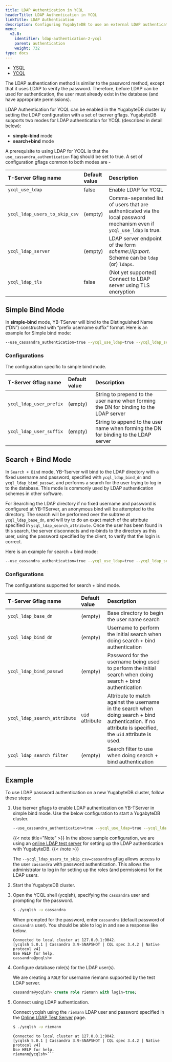 ```yaml
---
title: LDAP Authentication in YCQL
headerTitle: LDAP Authentication in YCQL
linkTitle: LDAP Authentication
description: Configuring YugabyteDB to use an external LDAP authentication service.
menu:
  v2.8:
    identifier: ldap-authentication-2-ycql
    parent: authentication
    weight: 732
type: docs
---
```


<ul class="nav nav-tabs-alt nav-tabs-yb">
  <li >
    <a href="../ldap-authentication-ysql/" class="nav-link">
      <i class="icon-postgres" aria-hidden="true"></i>
      YSQL
    </a>
  </li>
  <li >
    <a href="../ldap-authentication-ycql/" class="nav-link active">
      <i class="icon-cassandra" aria-hidden="true"></i>
      YCQL
    </a>
  </li>
</ul>

The LDAP authentication method is similar to the password method, except that it uses LDAP to verify the password. Therefore, before LDAP can be used for authentication, the user must already exist in the database (and have appropriate permissions).

LDAP Authentication for YCQL can be enabled in the YugabyteDB cluster by setting the LDAP configuration with a set of tserver gflags. YugabyteDB supports two modes for LDAP authentication for YCQL (described in detail below):

* **simple-bind** mode
* **search+bind** mode

A prerequisite to using LDAP for YCQL is that the `use_cassandra_authentication` flag should be set to true. A set of configuration gflags common to both modes are -

| T-Server Gflag name | Default value | Description |
| :------------------ | :------------ | :---------- |
| `ycql_use_ldap` | false | Enable LDAP for YCQL |
| `ycql_ldap_users_to_skip_csv` | (empty) | Comma-separated list of users that are authenticated via the local password mechanism even if `ycql_use_ldap` is true. |
| `ycql_ldap_server` | (empty) | LDAP server endpoint of the form _scheme_://_ip_:_port_. Scheme can be `ldap` (or) `ldaps`. |
| `ycql_ldap_tls` | false | (Not yet supported) Connect to LDAP server using TLS encryption |

## Simple Bind Mode

In **simple-bind** mode, YB-TServer will bind to the Distinguished Name (“DN”) constructed with “prefix username suffix” format. Here is an example for Simple bind mode:

```sh
--use_cassandra_authentication=true --ycql_use_ldap=true --ycql_ldap_server=ldap://ldap.yugabyte.com:389 --ycql_ldap_user_prefix=uid= --ycql_ldap_user_suffix=, ou=DBAs, dc=example, dc=com --ycql_ldap_users_to_skip_csv=cassandra
```

### Configurations

The configuration specific to simple bind mode.

| T-Server Gflag name | Default value | Description |
| :------------------ | :------------ | :---------- |
| `ycql_ldap_user_prefix` | (empty) | String to prepend to the user name when forming the DN for binding to the LDAP server |
| `ycql_ldap_user_suffix` | (empty) | String to append to the user name when forming the DN for binding to the LDAP server |

## Search + Bind Mode

In `Search + Bind` mode, YB-Tserver will bind to the LDAP directory with a fixed username and password, specified with `ycql_ldap_bind_dn` and `ycql_ldap_bind_passwd`, and performs a search for the user trying to log in to the database. This mode is commonly used by LDAP authentication schemes in other software.

For Searching the LDAP directory if no fixed username and password is configured at YB-TServer, an anonymous bind will be attempted to the directory. The search will be performed over the subtree at `ycql_ldap_base_dn`, and will try to do an exact match of the attribute specified in `ycql_ldap_search_attribute`. Once the user has been found in this search, the server disconnects and re-binds to the directory as this user, using the password specified by the client, to verify that the login is correct.

Here is an example for search + bind mode:

```sh
--use_cassandra_authentication=true --ycql_use_ldap=true --ycql_ldap_server=ldap://ldap.yugabyte.com:389 --ycql_ldap_base_dn="dc=yugabyte, dc=com" --ycql_ldap_bind_dn="cn=admin,dc=example,dc=org" --ycql_ldap_bind_passwd=admin --ycql_ldap_search_attribute=uid
```

### Configurations

The configurations supported for search + bind mode.

| T-Server Gflag name | Default value | Description |
| :------------------ | :------------ | :---------- |
| `ycql_ldap_base_dn` | (empty) | Base directory to begin the user name search |
| `ycql_ldap_bind_dn` | (empty) | Username to perform the initial search when doing search + bind authentication |
| `ycql_ldap_bind_passwd` | (empty) | Password for the username being used to perform the initial search when doing search + bind authentication |
| `ycql_ldap_search_attribute` | `uid` attribute | Attribute to match against the username in the search when doing search + bind authentication. If no attribute is specified, the `uid` attribute is used. |
| `ycql_ldap_search_filter` | (empty) | Search filter to use when doing search + bind authentication |

## Example

To use LDAP password authentication on a new YugabyteDB cluster, follow these steps:

1. Use tserver gflags to enable LDAP authentication on YB-TServer in simple bind mode. Use the below configuration to start a YugabyteDB cluster.

    ```sh
    --use_cassandra_authentication=true --ycql_use_ldap=true --ycql_ldap_server=ldap://ldap.forumsys.com:389 --ycql_ldap_user_prefix=uid= --ycql_ldap_user_suffix=, dc=example, dc=com --ycql_ldap_users_to_skip_csv=cassandra
    ```

    {{< note title="Note" >}}
In the above sample configuration, we are using an [online LDAP test server](https://www.forumsys.com/tutorials/integration-how-to/ldap/online-ldap-test-server/) for setting up the LDAP authentication with YugabyteDB.
    {{< /note >}}

    The `--ycql_ldap_users_to_skip_csv=cassandra` gflag allows access to the user `cassandra` with password authentication. This allows the administrator to log in for setting up the roles (and permissions) for the LDAP users.

1. Start the YugabyteDB cluster.

1. Open the YCQL shell (ycqlsh), specifying the `cassandra` user and prompting for the password.

    ```sh
    $ ./ycqlsh -u cassandra
    ```

    When prompted for the password, enter `cassandra` (default password of `cassandra` user). You should be able to log in and see a response like below.

    ```output
    Connected to local cluster at 127.0.0.1:9042.
    [ycqlsh 5.0.1 | Cassandra 3.9-SNAPSHOT | CQL spec 3.4.2 | Native protocol v4]
    Use HELP for help.
    cassandra@ycqlsh>
    ```

1. Configure database role(s) for the LDAP user(s).

    We are creating a `ROLE` for username riemann supported by the test LDAP server.

    ```sql
    cassandra@ycqlsh> create role riemann with login=true;
    ```

1. Connect using LDAP authentication.

    Connect ycqlsh using the `riemann` LDAP user and password specified in the [Online LDAP Test Server](https://www.forumsys.com/tutorials/integration-how-to/ldap/online-ldap-test-server/) page.

    ```sh
    $ ./ycqlsh -u riemann
    ```

    ```output
    Connected to local cluster at 127.0.0.1:9042.
    [ycqlsh 5.0.1 | Cassandra 3.9-SNAPSHOT | CQL spec 3.4.2 | Native protocol v4]
    Use HELP for help.
    riemann@ycqlsh>```
